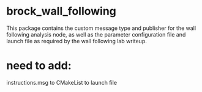 # brock_wall_following

This package contains the custom message type and publisher for the wall following analysis node, as well as the parameter configuration file and launch file as required by the wall following lab writeup.
# need to add:
instructions.msg to CMakeList
<node pkg="need4speed_wall_following" name="read_instruction_node" type="read_instruction.py" output="screen"/> to launch file
